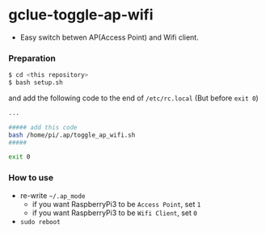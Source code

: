 # gclue-toggle-ap-wifi

- Easy switch betwen AP(Access Point) and Wifi client.

### Preparation
``` bash
$ cd <this repository>
$ bash setup.sh
```

and add the following code to the end of `/etc/rc.local` (But before `exit 0`)

``` bash
...

##### add this code
bash /home/pi/.ap/toggle_ap_wifi.sh
#####

exit 0
```

### How to use
- re-write `~/.ap_mode`
  - if you want RaspberryPi3 to be `Access Point`, set `1`
  - if you want RaspberryPi3 to be `Wifi Client`, set `0`
- `sudo reboot`


